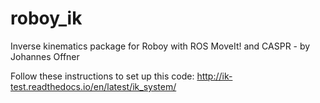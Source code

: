 # roboy_ik
Inverse kinematics package for Roboy with ROS MoveIt! and CASPR - by Johannes Offner

Follow these instructions to set up this code: http://ik-test.readthedocs.io/en/latest/ik_system/
